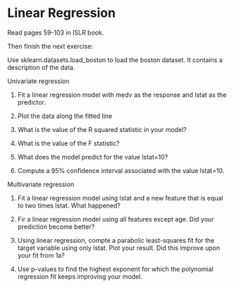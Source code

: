 # Linear Regression

Read pages 59-103 in ISLR book.

Then finish the next exercise:

Use sklearn.datasets.load_boston to load the boston dataset. It contains a description of the data.

Univariate regression

1.	Fit a linear regression model with medv as the response and lstat as the predictor.

2.	Plot the data along the fitted line

3.	What is the value of the R squared statistic in your model?

4.	What is the value of the F statistic?

5.	What does the model predict for the value lstat=10?

6.	Compute a 95% confidence interval associated with the value lstat=10.

Multivariate regression

1.	Fit a linear regression model using lstat and a new feature that is equal to two times lstat. What happened?

2.	Fir a linear regression model using all features except age. Did your prediction become better?

3.	Using linear regression, compte a parabolic least-squares fit for the target variable using only lstat. Plot your result. Did this improve upon your fit from 1a?

4.	Use p-values to find the highest exponent for which the polynomial regression fit keeps improving your model.
